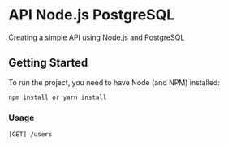 # API Node.js PostgreSQL

Creating a simple API using Node.js and PostgreSQL

## Getting Started

To run the project, you need to have Node (and NPM) installed:

```
npm install or yarn install
```

### Usage

```
[GET] /users
```
